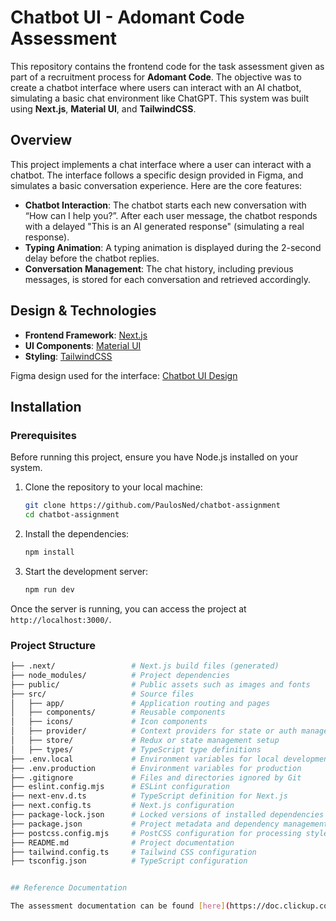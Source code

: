 # Chatbot UI - Adomant Code Assessment

This repository contains the frontend code for the task assessment given as part of a recruitment process for **Adomant Code**. The objective was to create a chatbot interface where users can interact with an AI chatbot, simulating a basic chat environment like ChatGPT. This system was built using **Next.js**, **Material UI**, and **TailwindCSS**.

## Overview

This project implements a chat interface where a user can interact with a chatbot. The interface follows a specific design provided in Figma, and simulates a basic conversation experience. Here are the core features:

- **Chatbot Interaction**: The chatbot starts each new conversation with “How can I help you?”. After each user message, the chatbot responds with a delayed "This is an AI generated response" (simulating a real response).
- **Typing Animation**: A typing animation is displayed during the 2-second delay before the chatbot replies.
- **Conversation Management**: The chat history, including previous messages, is stored for each conversation and retrieved accordingly.

## Design & Technologies

- **Frontend Framework**: [Next.js](https://nextjs.org/)
- **UI Components**: [Material UI](https://mui.com/)
- **Styling**: [TailwindCSS](https://tailwindcss.com/)
  
Figma design used for the interface: [Chatbot UI Design](https://www.figma.com/design/okBhVeSxxw8vKUa1DyaqTr/Full-Stack-Developer-Assignment?node-id=5334-365&t=jql51l6KMUf0UF22-0)

## Installation

### Prerequisites
Before running this project, ensure you have Node.js installed on your system.

1. Clone the repository to your local machine:
   ```bash
   git clone https://github.com/PaulosNed/chatbot-assignment
   cd chatbot-assignment
   ```

2. Install the dependencies:
   ```bash
   npm install
   ```

3. Start the development server:
   ```bash
   npm run dev
   ```

Once the server is running, you can access the project at `http://localhost:3000/`.

### Project Structure

```bash
├── .next/                 # Next.js build files (generated)
├── node_modules/          # Project dependencies
├── public/                # Public assets such as images and fonts
├── src/                   # Source files
│   ├── app/               # Application routing and pages
│   ├── components/        # Reusable components
│   ├── icons/             # Icon components
│   ├── provider/          # Context providers for state or auth management
│   ├── store/             # Redux or state management setup
│   ├── types/             # TypeScript type definitions
├── .env.local             # Environment variables for local development
├── .env.production        # Environment variables for production
├── .gitignore             # Files and directories ignored by Git
├── eslint.config.mjs      # ESLint configuration
├── next-env.d.ts          # TypeScript definition for Next.js
├── next.config.ts         # Next.js configuration
├── package-lock.json      # Locked versions of installed dependencies
├── package.json           # Project metadata and dependency management
├── postcss.config.mjs     # PostCSS configuration for processing styles
├── README.md              # Project documentation
├── tailwind.config.ts     # Tailwind CSS configuration
├── tsconfig.json          # TypeScript configuration


## Reference Documentation

The assessment documentation can be found [here](https://doc.clickup.com/9015599350/d/h/8cny87p-8095/6a879a0d5f57a2a). The design was based on the Figma file linked [here](https://www.figma.com/design/okBhVeSxxw8vKUa1DyaqTr/Full-Stack-Developer-Assignment?node-id=5334-365&t=jql51l6KMUf0UF22-0).

